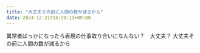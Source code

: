 ```yaml
---
title: "大丈夫その前に人間の数が減るから"
date: 2024-12-21T15:29:13+09:00
---
```

異常者ばっかになったら表現の仕事取り合いになんない？　大丈夫？
大丈夫その前に人間の数が減るから
